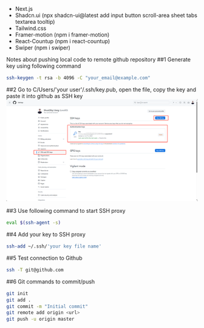 - Next.js
- Shadcn.ui (npx shadcn-ui@latest add input button scroll-area sheet tabs textarea tooltip)
- Tailwind.css
- Framer-motion (npm i framer-motion)
- React-Countup (npm i react-countup) 
- Swiper (npm i swiper)

Notes about pushing local code to remote github repository
##1  Generate key using following command
```bash
ssh-keygen -t rsa -b 4096 -C "your_email@example.com"
```

##2 Go to C/Users/'your user'/.ssh/key.pub, open the file, copy the key and paste it into github as SSH key
![Alt text](sshKey.png)

##3 Use following command to start SSH proxy 
```bash
eval $(ssh-agent -s)
```

##4 Add your key to SSH proxy
```bash
ssh-add ~/.ssh/'your key file name'
```

##5 Test connection to Github
```bash
ssh -T git@github.com 
```

##6 Git commands to commit/push
```bash
git init
git add .
git commit -m "Initial commit"
git remote add origin <url>
git push -u origin master
```

